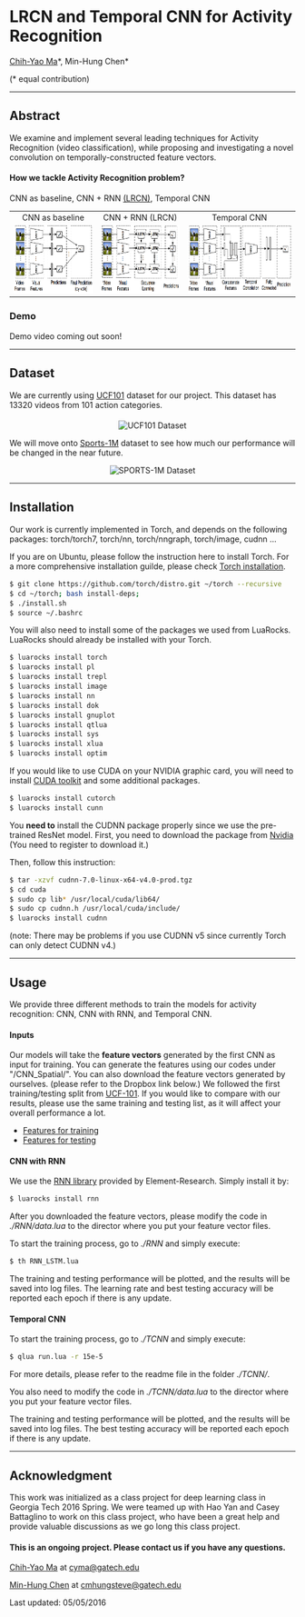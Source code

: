 # LRCN and Temporal CNN for Activity Recognition #

[Chih-Yao Ma](http://shallowdown.wix.com/chih-yao-ma)\*, Min-Hung Chen\*

(\* equal contribution)

---
## Abstract
We examine and implement several leading techniques for Activity Recognition (video classification), while proposing and investigating a novel convolution on temporally-constructed feature vectors.

#### How we tackle Activity Recognition problem?
CNN as baseline, CNN + RNN [(LRCN)](http://jeffdonahue.com/lrcn/), Temporal CNN

<table align = "center">
<tr>
  <td align = "center"> CNN as baseline </td>
  <td align = "center"> CNN + RNN (LRCN)</td>
  <td align = "center"> Temporal CNN </td>
</tr>
<tr>
<td> <img src="/Figures/cnn.png" alt="CNN as baseline" height="120"></td>
<td> <img src="/Figures/lrcn.png" alt="CNN + RNN (LRCN)" height="120"></td>
<td> <img src="/Figures/tnn.png" alt="Temporal CNN" height="120"> </td>
</tr>
</table>

<!-- <img src="/Figures/cnn.png" alt="CNN as baseline" height="200">
##### CNN + RNN [(LRCN)](http://jeffdonahue.com/lrcn/)
<img src="/Figures/lrcn.png" alt="CNN + RNN (LRCN)" height="200">
##### Temporal CNN
<img src="/Figures/tnn.png" alt="Temporal CNN)" height="200"> -->


### Demo
Demo video coming out soon!

---
## Dataset
We are currently using [UCF101](http://crcv.ucf.edu/data/UCF101.php) dataset for our project. This dataset has 13320 videos from 101 action categories.
<p align="center">
<img src="http://crcv.ucf.edu/images/slideshow/UCF101.png" alt="UCF101 Dataset" height="200" align="middle">
</p>

We will move onto [Sports-1M](http://cs.stanford.edu/people/karpathy/deepvideo/) dataset to see how much our performance will be changed in the near future.

<p align="center">
<img src="http://cs.stanford.edu/people/karpathy/deepvideo/sz70h.jpg" alt="SPORTS-1M Dataset" height="200">
</p>


---
## Installation
Our work is currently implemented in Torch, and depends on the following packages: torch/torch7, torch/nn, torch/nngraph, torch/image, cudnn ...

If you are on Ubuntu, please follow the instruction here to install Torch. For a more comprehensive installation guilde, please check [Torch installation](http://torch.ch/docs/getting-started.html).

```bash
$ git clone https://github.com/torch/distro.git ~/torch --recursive
$ cd ~/torch; bash install-deps;
$ ./install.sh
$ source ~/.bashrc

```
You will also need to install some of the packages we used from LuaRocks. LuaRocks should already be installed with your Torch.
```bash
$ luarocks install torch
$ luarocks install pl
$ luarocks install trepl
$ luarocks install image
$ luarocks install nn
$ luarocks install dok
$ luarocks install gnuplot
$ luarocks install qtlua
$ luarocks install sys
$ luarocks install xlua
$ luarocks install optim
```
If you would like to use CUDA on your NVIDIA graphic card, you will need to install [CUDA toolkit](https://developer.nvidia.com/cuda-toolkit) and some additional packages.
```bash
$ luarocks install cutorch
$ luarocks install cunn
```
You **need to** install the CUDNN package properly since we use the pre-trained ResNet model. First, you need to download the package from [Nvidia](https://developer.nvidia.com/cudnn) (You need to register to download it.)

Then, follow this instruction:
```bash
$ tar -xzvf cudnn-7.0-linux-x64-v4.0-prod.tgz
$ cd cuda
$ sudo cp lib* /usr/local/cuda/lib64/
$ sudo cp cudnn.h /usr/local/cuda/include/
$ luarocks install cudnn
```
(note: There may be problems if you use CUDNN v5 since currently Torch can only detect CUDNN v4.)

---
## Usage
We provide three different methods to train the models for activity recognition: CNN, CNN with RNN, and Temporal CNN.

#### Inputs
Our models will take the **feature vectors** generated by the first CNN as input for training. You can generate the features using our codes under "/CNN_Spatial/". You can also download the feature vectors generated by ourselves. (please refer to the Dropbox link below.) We followed the first training/testing split from [UCF-101](http://crcv.ucf.edu/data/UCF101.php). If you would like to compare with our results, please use the same training and testing list, as it will affect your overall performance a lot.

* [Features for training](https://www.dropbox.com/s/b0gbo7psouxeu2c/data_UCF101_train_1.t7?dl=0)
* [Features for testing](https://www.dropbox.com/s/98fr9df1r4nl18v/data_UCF101_test_1.t7?dl=0)

#### CNN with RNN
We use the [RNN library](https://github.com/Element-Research/rnn) provided by Element-Research. Simply install it by:
```bash
$ luarocks install rnn
```
After you downloaded the feature vectors, please modify the code in *./RNN/data.lua* to the director where you put your feature vector files.

To start the training process, go to *./RNN* and simply execute:
```bash
$ th RNN_LSTM.lua
```
The training and testing performance will be plotted, and the results will be saved into log files. The learning rate and best testing accuracy will be reported each epoch if there is any update.

#### Temporal CNN
To start the training process, go to *./TCNN* and simply execute:
```bash
$ qlua run.lua -r 15e-5
```
For more details, please refer to the readme file in the folder *./TCNN/*.

You also need to modify the code in *./TCNN/data.lua* to the director where you put your feature vector files.

The training and testing performance will be plotted, and the results will be saved into log files. The best testing accuracy will be reported each epoch if there is any update.

---
## Acknowledgment
This work was initialized as a class project for deep learning class in Georgia Tech 2016 Spring. We were teamed up with Hao Yan and Casey Battaglino to work on this class project, who have been a great help and provide valuable discussions as we go long this class project.

#### This is an ongoing project. Please contact us if you have any questions.

[Chih-Yao Ma](http://shallowdown.wix.com/chih-yao-ma) at <cyma@gatech.edu>

[Min-Hung Chen](https://www.linkedin.com/in/chensteven) at <cmhungsteve@gatech.edu>

Last updated: 05/05/2016

